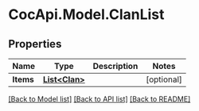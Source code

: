 # CocApi.Model.ClanList
## Properties

Name | Type | Description | Notes
------------ | ------------- | ------------- | -------------
**Items** | [**List&lt;Clan&gt;**](Clan.md) |  | [optional] 

[[Back to Model list]](../README.md#documentation-for-models) [[Back to API list]](../README.md#documentation-for-api-endpoints) [[Back to README]](../README.md)

